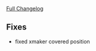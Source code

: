 [Full Changelog](https://github.com/c9s/bbgo/compare/v1.62.1...main)

## Fixes

- fixed xmaker covered position
